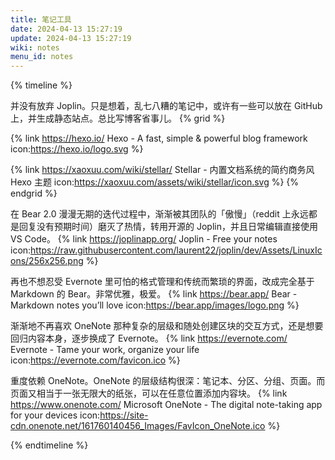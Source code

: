 ```yaml
---
title: 笔记工具
date: 2024-04-13 15:27:19
update: 2024-04-13 15:27:19
wiki: notes
menu_id: notes
---
```


{% timeline %}

<!-- node 2024 年 -->
并没有放弃 Joplin。只是想着，乱七八糟的笔记中，或许有一些可以放在 GitHub 上，并生成静态站点。总比写博客省事儿。
{% grid %}
<!-- cell -->
{% link https://hexo.io/ Hexo - A fast, simple & powerful blog framework icon:https://hexo.io/logo.svg %}
<!-- cell -->
{% link https://xaoxuu.com/wiki/stellar/ Stellar - 内置文档系统的简约商务风 Hexo 主题 icon:https://xaoxuu.com/assets/wiki/stellar/icon.svg %}
{% endgrid %}

<!-- node 2022 年 -->
在 Bear 2.0 漫漫无期的迭代过程中，渐渐被其团队的「傲慢」（reddit 上永远都是回复没有预期时间）磨灭了热情，转用开源的 Joplin，并且日常编辑直接使用 VS Code。
{% link https://joplinapp.org/ Joplin - Free your notes icon:https://raw.githubusercontent.com/laurent22/joplin/dev/Assets/LinuxIcons/256x256.png %}

<!-- node 2018 年 -->
再也不想忍受 Evernote 里可怕的格式管理和传统而繁琐的界面，改成完全基于 Markdown 的 Bear。非常优雅，极爱。
{% link https://bear.app/ Bear - Markdown notes you’ll love icon:https://bear.app/images/logo.png %}

<!-- node 2013 年 -->
渐渐地不再喜欢 OneNote 那种复杂的层级和随处创建区块的交互方式，还是想要回归内容本身，逐步换成了 Evernote。
{% link https://evernote.com/ Evernote - Tame your work, organize your life icon:https://evernote.com/favicon.ico %}

<!-- node 2008 年或更早 -->
重度依赖 OneNote。OneNote 的层级结构很深：笔记本、分区、分组、页面。而页面又相当于一张无限大的纸张，可以在任意位置添加内容块。
{% link https://www.onenote.com/ Microsoft OneNote - The digital note-taking app for your devices icon:https://site-cdn.onenote.net/161760140456_Images/FavIcon_OneNote.ico %}

{% endtimeline %}
